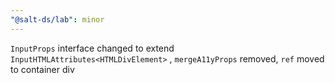 ```yaml
---
"@salt-ds/lab": minor
---
```


`InputProps` interface changed to extend `InputHTMLAttributes<HTMLDivElement>` , `mergeA11yProps` removed, `ref` moved to container div

